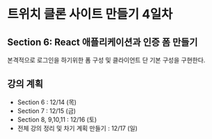 # 트위치 클론 사이트 만들기 4일차 

## Section 6: React 애플리케이션과 인증 폼 만들기

본격적으로 로그인을 하기위한 폼 구성 및 클라이언트 단 기본 구성을 구현한다.




## 강의 계획

- Section 6 : 12/14 (목)
- Section 7 : 12/15 (금)
- Section 8, 9,10,11 : 12/16 (토)
- 전체 강의 정리 및 차기 계획 만들기 : 12/17 (일)